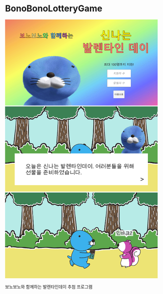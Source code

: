 # BonoBonoLotteryGame

<a href="https://www.youtube.com/watch?v=0E70HOcZxUY">
  <img src="https://github.com/minbaekkim/BonoBonoLotteryGame/blob/main/ScreenShot1.png?raw=true" width="500">
</a>
<br>
<a href="https://www.youtube.com/watch?v=0E70HOcZxUY">
  <img src="https://github.com/minbaekkim/BonoBonoLotteryGame/blob/main/ScreenShot2.png?raw=true" width="500">
</a>
<br>
<a href="https://www.youtube.com/watch?v=0E70HOcZxUY">
  <img src="https://github.com/minbaekkim/BonoBonoLotteryGame/blob/main/ScreenShot3.png?raw=true" width="500">
</a>
<br>


보노보노와 함께하는 발렌타인데이 추첨 프로그램
